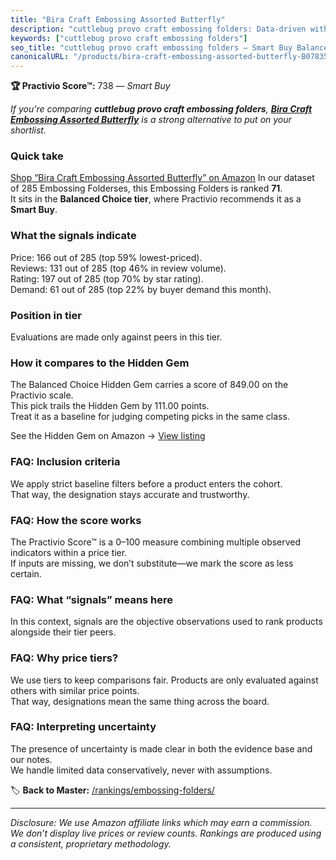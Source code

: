 ```yaml
---
title: "Bira Craft Embossing Assorted Butterfly"
description: "cuttlebug provo craft embossing folders: Data-driven within Balanced Choice ranking using the Practivio Score™. Positioned by quality, value, demand, findabili…"
keywords: ["cuttlebug provo craft embossing folders"]
seo_title: "cuttlebug provo craft embossing folders — Smart Buy Balanced Choice (2025)"
canonicalURL: "/products/bira-craft-embossing-assorted-butterfly-B078352JFH/"
---
```


**🏆 Practivio Score™:** 738 — _Smart Buy_


*If you're comparing **cuttlebug provo craft embossing folders**, **[Bira Craft Embossing Assorted Butterfly](https://www.amazon.com/dp/B078352JFH?tag=practivio-20)** is a strong alternative to put on your shortlist.*
### Quick take
[Shop “Bira Craft Embossing Assorted Butterfly” on Amazon](https://www.amazon.com/dp/B078352JFH?tag=practivio-20)
In our dataset of 285 Embossing Folderses, this Embossing Folders is ranked **71**.  
It sits in the **Balanced Choice tier**, where Practivio recommends it as a **Smart Buy**.

### What the signals indicate
Price: 166 out of 285 (top 59% lowest-priced).  
Reviews: 131 out of 285 (top 46% in review volume).  
Rating: 197 out of 285 (top 70% by star rating).  
Demand: 61 out of 285 (top 22% by buyer demand this month).

### Position in tier
Evaluations are made only against peers in this tier.

### How it compares to the Hidden Gem
The Balanced Choice Hidden Gem carries a score of 849.00 on the Practivio scale.  
This pick trails the Hidden Gem by 111.00 points.  
Treat it as a baseline for judging competing picks in the same class.  

See the Hidden Gem on Amazon → [View listing](https://www.amazon.com/dp/B0006HXBSU?tag=practivio-20)

### FAQ: Inclusion criteria
We apply strict baseline filters before a product enters the cohort.  
That way, the designation stays accurate and trustworthy.

### FAQ: How the score works
The Practivio Score™ is a 0–100 measure combining multiple observed indicators within a price tier.  
If inputs are missing, we don’t substitute—we mark the score as less certain.

### FAQ: What “signals” means here
In this context, signals are the objective observations used to rank products alongside their tier peers.

### FAQ: Why price tiers?
We use tiers to keep comparisons fair. Products are only evaluated against others with similar price points.  
That way, designations mean the same thing across the board.

### FAQ: Interpreting uncertainty
The presence of uncertainty is made clear in both the evidence base and our notes.  
We handle limited data conservatively, never with assumptions.


🏷️ **Back to Master:** [/rankings/embossing-folders/](/rankings/embossing-folders/)

---
_Disclosure: We use Amazon affiliate links which may earn a commission. We don’t display live prices or review counts. Rankings are produced using a consistent, proprietary methodology._
